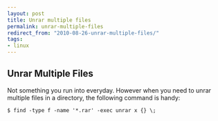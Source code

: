 ```yaml
---
layout: post
title: Unrar multiple files
permalink: unrar-multiple-files
redirect_from: "2010-08-26-unrar-multiple-files/"
tags:
- linux
---
```


## Unrar Multiple Files

Not something you run into everyday. However when you need to unrar multiple files in a directory, the following command is handy:

	$ find -type f -name '*.rar' -exec unrar x {} \;
